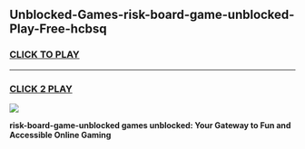 
## Unblocked-Games-risk-board-game-unblocked-Play-Free-hcbsq
<h3>
<a href="https://premium76.site?title=risk-board-game-unblocked&ref=15A">CLICK TO PLAY</a></h3>
<hr>

<h3>
<a href="https://premium76.site?title=risk-board-game-unblocked&ref=15A">CLICK 2 PLAY</a>
  
</h3>

<a href="https://premium76.site?title=risk-board-game-unblocked&ref=15A"><img src="https://clearcache.store/games.png"></a>


**risk-board-game-unblocked games unblocked: Your Gateway to Fun and Accessible Online Gaming**
